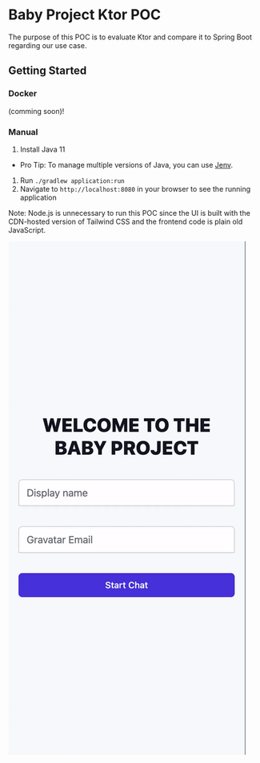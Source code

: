 # Baby Project Ktor POC
The purpose of this POC is to evaluate Ktor and compare it to Spring Boot regarding our use case.
## Getting Started
### Docker
(comming soon)!
### Manual
1. Install Java 11
  - Pro Tip: To manage multiple versions of Java, you can use [Jenv](https://www.jenv.be/).
1. Run `./gradlew application:run`
1. Navigate to `http://localhost:8080` in your browser to see the running application

Note: Node.js is unnecessary to run this POC since the UI is built with the CDN-hosted version of Tailwind CSS
and the frontend code is plain old JavaScript.

![](./assets/demo.gif)
